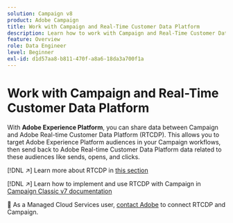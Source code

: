 ```yaml
---
solution: Campaign v8
product: Adobe Campaign
title: Work with Campaign and Real-Time Customer Data Platform
description: Learn how to work with Campaign and Real-Time Customer Data Platform
feature: Overview
role: Data Engineer
level: Beginner
exl-id: d1d57aa8-b811-470f-a8a6-18da3a700f1a
---
```

# Work with Campaign and Real-Time Customer Data Platform

With **Adobe Experience Platform**, you can share data between Campaign and Adobe Real-time Customer Data Platform (RTCDP). This allows you to target Adobe Experience Platform audiences in your Campaign workflows, then send back to Adobe Real-time Customer Data Platform data related to these audiences like sends, opens, and clicks.

[!DNL :arrow_upper_right:] Learn more about RTCDP in [this section](https://experienceleague.adobe.com/docs/experience-platform/rtcdp/overview.html?lang=en)

[!DNL :arrow_upper_right:] Learn how to implement and use RTCDP with Campaign in [Campaign Classic v7 documentation](https://experienceleague.adobe.com/docs/campaign-classic/using/integrating-with-adobe-experience-cloud/aep-sources-destinations/get-started-sources-destinations.html?lang=en#integrating-with-adobe-experience-cloud)

:speech_balloon: As a Managed Cloud Services user, [contact Adobe](../start/campaign-faq.md#support) to connect RTCDP and Campaign.
